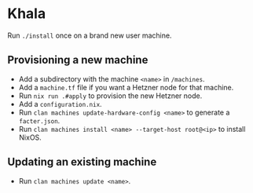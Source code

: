# Khala

Run `./install` once on a brand new user machine.

## Provisioning a new machine

- Add a subdirectory with the machine `<name>` in `/machines`.
- Add a `machine.tf` file if you want a Hetzner node for that machine.
- Run `nix run .#apply` to provision the new Hetzner node.
- Add a `configuration.nix`.
- Run `clan machines update-hardware-config <name>` to generate a `facter.json`.
- Run `clan machines install <name> --target-host root@<ip>` to install NixOS.

## Updating an existing machine

- Run `clan machines update <name>`.

